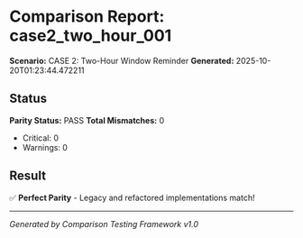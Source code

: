 # Comparison Report: case2_two_hour_001
**Scenario:** CASE 2: Two-Hour Window Reminder
**Generated:** 2025-10-20T01:23:44.472211

## Status
**Parity Status:** PASS
**Total Mismatches:** 0
  - Critical: 0
  - Warnings: 0

## Result
✅ **Perfect Parity** - Legacy and refactored implementations match!

---
*Generated by Comparison Testing Framework v1.0*